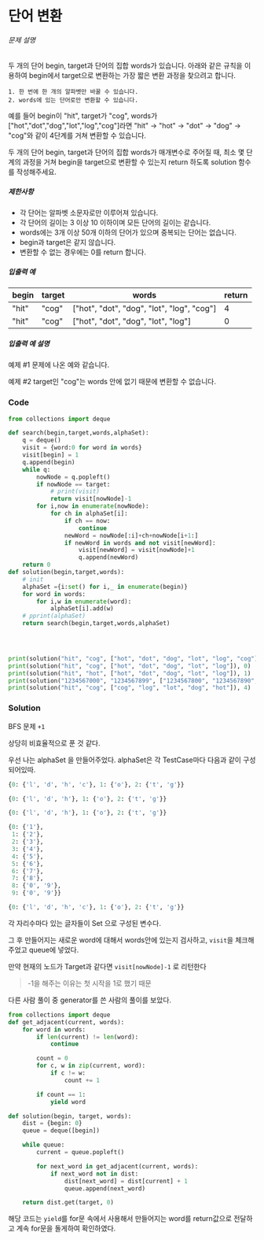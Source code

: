 # 단어 변환

###### 문제 설명

두 개의 단어 begin, target과 단어의 집합 words가 있습니다. 아래와 같은 규칙을 이용하여 begin에서 target으로 변환하는 가장 짧은 변환 과정을 찾으려고 합니다.

```
1. 한 번에 한 개의 알파벳만 바꿀 수 있습니다.
2. words에 있는 단어로만 변환할 수 있습니다.
```

예를 들어 begin이 "hit", target가 "cog", words가 ["hot","dot","dog","lot","log","cog"]라면 "hit" -> "hot" -> "dot" -> "dog" -> "cog"와 같이 4단계를 거쳐 변환할 수 있습니다.

두 개의 단어 begin, target과 단어의 집합 words가 매개변수로 주어질 때, 최소 몇 단계의 과정을 거쳐 begin을 target으로 변환할 수 있는지 return 하도록 solution 함수를 작성해주세요.

##### 제한사항

- 각 단어는 알파벳 소문자로만 이루어져 있습니다.
- 각 단어의 길이는 3 이상 10 이하이며 모든 단어의 길이는 같습니다.
- words에는 3개 이상 50개 이하의 단어가 있으며 중복되는 단어는 없습니다.
- begin과 target은 같지 않습니다.
- 변환할 수 없는 경우에는 0를 return 합니다.

##### 입출력 예

| begin | target | words                                      | return |
| ----- | ------ | ------------------------------------------ | ------ |
| "hit" | "cog"  | ["hot", "dot", "dog", "lot", "log", "cog"] | 4      |
| "hit" | "cog"  | ["hot", "dot", "dog", "lot", "log"]        | 0      |

##### 입출력 예 설명

예제 #1
문제에 나온 예와 같습니다.

예제 #2
target인 "cog"는 words 안에 없기 때문에 변환할 수 없습니다.



### Code

```python
from collections import deque

def search(begin,target,words,alphaSet):
    q = deque()
    visit = {word:0 for word in words}
    visit[begin] = 1
    q.append(begin)
    while q:
        nowNode = q.popleft()
        if nowNode == target:
            # print(visit)
            return visit[nowNode]-1
        for i,now in enumerate(nowNode):
            for ch in alphaSet[i]:
                if ch == now:
                    continue
                newWord = nowNode[:i]+ch+nowNode[i+1:]
                if newWord in words and not visit[newWord]:
                    visit[newWord] = visit[nowNode]+1
                    q.append(newWord)
    return 0
def solution(begin,target,words):
    # init
    alphaSet ={i:set() for i,_ in enumerate(begin)}
    for word in words:
        for i,w in enumerate(word):
            alphaSet[i].add(w)
    # pprint(alphaSet)
    return search(begin,target,words,alphaSet)
        



print(solution("hit", "cog", ["hot", "dot", "dog", "lot", "log", "cog"]), 4)
print(solution("hit", "cog", ["hot", "dot", "dog", "lot", "log"]), 0)
print(solution("hit", "hot", ["hot", "dot", "dog", "lot", "log"]), 1)
print(solution("1234567000", "1234567899", ["1234567800", "1234567890", "1234567899"]), 3)
print(solution("hit", "cog", ["cog", "log", "lot", "dog", "hot"]), 4)
```

### Solution

BFS 문제 `+1`

상당히 비효율적으로 푼 것 같다.

우선 나는 alphaSet 을 만들어주었다. alphaSet은 각 TestCase마다 다음과 같이 구성되어있따.

```python
{0: {'l', 'd', 'h', 'c'}, 1: {'o'}, 2: {'t', 'g'}}

{0: {'l', 'd', 'h'}, 1: {'o'}, 2: {'t', 'g'}}

{0: {'l', 'd', 'h'}, 1: {'o'}, 2: {'t', 'g'}}

{0: {'1'},
 1: {'2'},
 2: {'3'},
 3: {'4'},
 4: {'5'},
 5: {'6'},
 6: {'7'},
 7: {'8'},
 8: {'0', '9'},
 9: {'0', '9'}}

{0: {'l', 'd', 'h', 'c'}, 1: {'o'}, 2: {'t', 'g'}}
```

각 자리수마다 있는 글자들이 Set 으로 구성된 변수다.

그 후 만들어지는 새로운 word에 대해서 words안에 있는지 검사하고,  `visit`을 체크해주었고 queue에 넣었다.

만약 현재의 노드가 Target과 같다면 `visit[nowNode]-1` 로 리턴한다

> -1을 해주는 이유는 첫 시작을 1로 했기 때문



다른 사람 풀이 중 generator를 쓴 사람의 풀이를 보았다.

```python
from collections import deque
def get_adjacent(current, words):
    for word in words:
        if len(current) != len(word):
            continue

        count = 0
        for c, w in zip(current, word):
            if c != w:
                count += 1

        if count == 1:
            yield word

def solution(begin, target, words):
    dist = {begin: 0}
    queue = deque([begin])

    while queue:
        current = queue.popleft()

        for next_word in get_adjacent(current, words):
            if next_word not in dist:
                dist[next_word] = dist[current] + 1
                queue.append(next_word)

    return dist.get(target, 0)
```

해당 코드는 `yield`를 for문 속에서 사용해서 만들어지는 word를 return값으로 전달하고 계속 for문을 돌게하여 확인하였다.